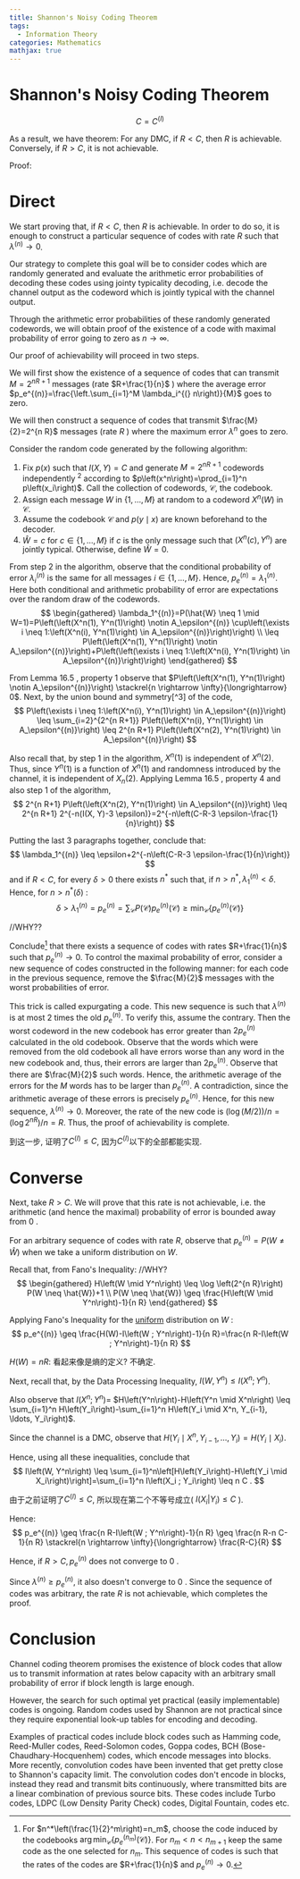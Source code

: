 ```yaml
---
title: Shannon's Noisy Coding Theorem
tags:
  - Information Theory
categories: Mathematics
mathjax: true
---
```


# Shannon's Noisy Coding Theorem

$$
C = C^{(I)}
$$

As a result, we have theorem: For any DMC, if $R<C$, then $R$ is achievable. Conversely, if $R>C$, it is not achievable.

Proof: 

# Direct

We start proving that, if $R<C$, then $R$ is achievable. In order to do so, it is enough to construct a particular sequence of codes with rate $R$ such that $\lambda^{(n)} \rightarrow 0$. 

Our strategy to complete this goal will be to consider codes which are randomly generated and evaluate the arithmetic error probabilities of decoding these codes using jointy typicality decoding, i.e. decode the channel output as the codeword which is jointly typical with the channel output. 

Through the arithmetic error probabilities of these randomly generated codewords, we will obtain proof of the existence of a code with maximal probability of error going to zero as $n \rightarrow \infty$.

Our proof of achievability will proceed in two steps. 

We will first show the existence of a sequence of codes that can transmit $M=2^{n R+1}$ messages (rate $R+\frac{1}{n}$ ) where the average error $p_e^{(n)}=\frac{\left.\sum_{i=1}^M \lambda_i^{(} n\right)}{M}$ goes to zero. 

We will then construct a sequence of codes that transmit $\frac{M}{2}=2^{n R}$ messages (rate $R$ ) where the maximum error $\lambda^n$ goes to zero.

Consider the random code generated by the following algorithm:

1. Fix $p(x)$ such that $I(X, Y)=C$ and generate $M=2^{n R+1}$ codewords independently $^2$ according to $p\left(x^n\right)=\prod_{i=1}^n p\left(x_i\right)$. Call the collection of codewords, $\mathcal{C}$, the codebook.
2. Assign each message $W$ in $\{1, \ldots, M\}$ at random to a codeword $X^n(W)$ in $\mathcal{C}$.
3. Assume the codebook $\mathcal{C}$ and $p(y \mid x)$ are known beforehand to the decoder.
4. $\hat{W}=c$ for $c \in\{1, \ldots, M\}$ if $c$ is the only message such that $\left(X^n(c), Y^n\right)$ are jointly typical. Otherwise, define $\hat{W}=0$.

From step 2 in the algorithm, observe that the conditional probability of error $\lambda_i^{(n)}$ is the same for all messages $i \in\{1, \ldots, M\}$. Hence, $p_e^{(n)}=\lambda_1^{(n)}$. Here both conditional and arithmetic probability of error are expectations over the random draw of the codewords.
$$
\begin{gathered}
\lambda_1^{(n)}=P(\hat{W} \neq 1 \mid W=1)=P\left(\left(X^n(1), Y^n(1)\right) \notin A_\epsilon^{(n)} \cup\left(\exists i \neq 1:\left(X^n(i), Y^n(1)\right) \in A_\epsilon^{(n)}\right)\right) \\
\leq P\left(\left(X^n(1), Y^n(1)\right) \notin A_\epsilon^{(n)}\right)+P\left(\left(\exists i \neq 1:\left(X^n(i), Y^n(1)\right) \in A_\epsilon^{(n)}\right)\right)
\end{gathered}
$$

From Lemma 16.5 , property 1 observe that $P\left(\left(X^n(1), Y^n(1)\right) \notin A_\epsilon^{(n)}\right) \stackrel{n \rightarrow \infty}{\longrightarrow} 0$. Next, by the union bound and symmetry[^3] of the code,
$$
P\left(\exists i \neq 1:\left(X^n(i), Y^n(1)\right) \in A_\epsilon^{(n)}\right) \leq \sum_{i=2}^{2^{n R+1}} P\left(\left(X^n(i), Y^n(1)\right) \in A_\epsilon^{(n)}\right) \leq 2^{n R+1} P\left(\left(X^n(2), Y^n(1)\right) \in A_\epsilon^{(n)}\right)
$$

Also recall that, by step 1 in the algorithm, $X^n(1)$ is independent of $X^n(2)$. Thus, since $Y^n(1)$ is a function of $X^n(1)$ and randomness introduced by the channel, it is independent of $X_n(2)$. Applying Lemma 16.5 , property 4 and also step 1 of the algorithm,
$$
2^{n R+1} P\left(\left(X^n(2), Y^n(1)\right) \in A_\epsilon^{(n)}\right) \leq 2^{n R+1} 2^{-n(I(X, Y)-3 \epsilon)}=2^{-n\left(C-R-3 \epsilon-\frac{1}{n}\right)}
$$

Putting the last 3 paragraphs together, conclude that:
$$
\lambda_1^{(n)} \leq \epsilon+2^{-n\left(C-R-3 \epsilon-\frac{1}{n}\right)}
$$
and if $R<C$, for every $\delta>0$ there exists $n^*$ such that, if $n>n^*, \lambda_1^{(n)}<\delta$. Hence, for $n>n^*(\delta)$ :
$$
\delta>\lambda_1^{(n)}=p_e^{(n)}=\sum_{\mathcal{C}} P(\mathcal{C}) p_e^{(n)}(\mathcal{C}) \geq \min _{\mathcal{C}}\left\{p_e^{(n)}(\mathcal{C})\right\}
$$

//WHY??

Conclude[^4] that there exists a sequence of codes with rates $R+\frac{1}{n}$ such that $p_e^{(n)} \rightarrow 0$.
To control the maximal probability of error, consider a new sequence of codes constructed in the following manner: for each code in the previous sequence, remove the $\frac{M}{2}$ messages with the worst probabilities of error.



This trick is called expurgating a code. This new sequence is such that $\lambda^{(n)}$ is at most 2 times the old $p_e^{(n)}$. To verify this, assume the contrary. Then the worst codeword in the new codebook has error greater than $2 p_e^{(n)}$ calculated in the old codebook. Observe that the words which were removed from the old codebook all have errors worse than any word in the new codebook and, thus, their errors are larger than $2 p_e^{(n)}$. Observe that there are $\frac{M}{2}$ such words. Hence, the arithmetic average of the errors for the $M$ words has to be larger than $p_e^{(n)}$. A contradiction, since the arithmetic average of these errors is precisely $p_e^{(n)}$. Hence, for this new sequence, $\lambda^{(n)} \rightarrow 0$. Moreover, the rate of the new code is $(\log (M / 2)) / n=\left(\log 2^{n R}\right) / n=R$. Thus, the proof of achievability is complete.

到这一步, 证明了$C^{(I)} \le C$, 因为$C^{(I)}$以下的全部都能实现.

# Converse

Next, take $R>C$. We will prove that this rate is not achievable, i.e. the arithmetic (and hence the maximal) probability of error is bounded away from 0 . 

For an arbitrary sequence of codes with rate $R$, observe that $p_e^{(n)}=P(W \neq \hat{W})$ when we take a uniform distribution on $W$. 

Recall that, from Fano's Inequality: //WHY?
$$
\begin{gathered}
H\left(W \mid Y^n\right) \leq \log \left(2^{n R}\right) P(W \neq \hat{W})+1 \\
P(W \neq \hat{W}) \geq \frac{H\left(W \mid Y^n\right)-1}{n R}
\end{gathered}
$$

Applying Fano's Inequality for the <u>uniform</u> distribution on $W$ :
$$
p_e^{(n)} \geq \frac{H(W)-I\left(W ; Y^n\right)-1}{n R}=\frac{n R-I\left(W ; Y^n\right)-1}{n R}
$$

$H(W) = nR$: 看起来像是熵的定义? 不确定.



Next, recall that, by the Data Processing Inequality, $I\left(W, Y^n\right) \leq I\left(X^n ; Y^n\right)$. 

Also observe that $I\left(X^n ; Y^n\right)=$ $H\left(Y^n\right)-H\left(Y^n \mid X^n\right) \leq \sum_{i=1}^n H\left(Y_i\right)-\sum_{i=1}^n H\left(Y_i \mid X^n, Y_{i-1}, \ldots, Y_i\right)$. 

Since the channel is a DMC, observe that $H\left(Y_i \mid X^n, Y_{i-1}, \ldots, Y_i\right)=H\left(Y_i \mid X_i\right)$. 

Hence, using all these inequalities, conclude that
$$
I\left(W, Y^n\right) \leq \sum_{i=1}^n\left[H\left(Y_i\right)-H\left(Y_i \mid X_i\right)\right]=\sum_{i=1}^n I\left(X_i ; Y_i\right) \leq n C .
$$


由于之前证明了$C^{(I)} \le C$, 所以现在第二个不等号成立( $I(X_i | Y_i) \le C$ ).



Hence:
$$
p_e^{(n)} \geq \frac{n R-I\left(W ; Y^n\right)-1}{n R} \geq \frac{n R-n C-1}{n R} \stackrel{n \rightarrow \infty}{\longrightarrow} \frac{R-C}{R}
$$

Hence, if $R>C, p_e^{(n)}$ does not converge to 0 . 

Since $\lambda^{(n)} \geq p_e^{(n)}$, it also doesn't converge to 0 . Since the sequence of codes was arbitrary, the rate $R$ is not achievable, which completes the proof.

# Conclusion

Channel coding theorem promises the existence of block codes that allow us to transmit information at rates below capacity with an arbitrary small probability of error if block length is large enough. 

However, the search for such optimal yet practical (easily implementable) codes is ongoing. Random codes used by Shannon are not practical since they require exponential look-up tables for encoding and decoding.



Examples of practical codes include block codes such as Hamming code, Reed-Muller codes, Reed-Solomon codes, Goppa codes, BCH (Bose-Chaudhary-Hocquenhem) codes, which encode messages into blocks. More recently, convolution codes have been invented that get pretty close to Shannon's capacity limit. The convolution codes don't encode in blocks, instead they read and transmit bits continuously, where transmitted bits are a linear combination of previous source bits. These codes include Turbo codes, LDPC (Low Density Parity Check) codes, Digital Fountain, codes etc.



[^4]: For $n^*\left(\frac{1}{2}^m\right)=n_m$, choose the code induced by the codebooks $\arg \min _{\mathcal{C}}\left\{p_e^{\left(n_m\right)}(\mathcal{C})\right\}$. For $n_m<n<n_{m+1}$ keep the same code as the one selected for $n_m$. This sequence of codes is such that the rates of the codes are $R+\frac{1}{n}$ and $p_e^{(n)} \rightarrow 0$.

